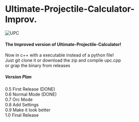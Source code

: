 # Ultimate-Projectile-Calculator-Improv.
![UPC](https://drive.google.com/file/d/1YwK2cOQXgn07Dh1zsWlkLX0b7kVna_vt/view?usp=share_link)
<h4>The Improved version of Ultimate-Projectile-Calculator!</h4>

Now in c++ with a executable instead of a python file!<br>
Just git clone it or download the zip and compile upc.cpp<br>
or grap the binary from releases<br>

<h5>Version Plan</h5>
0.5 First Release (DONE)<br>
0.6 Normal Mode (DONE)<br>
0.7 Orc Mode <br>
0.8 Add Settings <br>
0.9 Make it look better<br>
1.0 Final Release<br>

